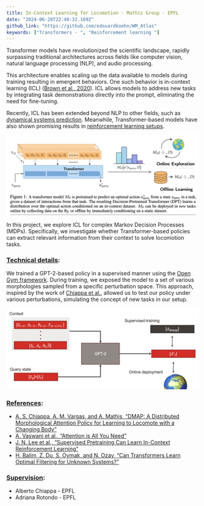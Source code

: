 ```yaml
---
title: In-Context Learning for Locomotion - Mathis Group - EPFL
date: "2024-06-28T22:40:32.169Z"  
github_link: "https://github.com/edouardkoehn/WM_Atlas"
keywords: ["Transformers - ", "Reinforcement learning "] 
---
```


Transformer models have revolutionized the scientific landscape, rapidly surpassing traditional architectures across fields like computer vision, natural language processing (NLP), and audio processing.

This architecture enables scaling up the data available to models during training resulting in emergent behaviors. One such behavior is in-context learning (ICL) ([Brown et al., 2020](https://arxiv.org/pdf/2005.14165)). ICL allows models to address new tasks by integrating task demonstrations directly into the prompt, eliminating the need for fine-tuning.

Recently, ICL has been extended beyond NLP to other fields, such as [dynamical systems prediction](https://arxiv.org/pdf/2308.08536). Meanwhile, Transformer-based models have also shown promising results in [reinforcement learning setups](https://arxiv.org/pdf/2106.01345).

![Alt text](img_0.png)

In this project, we explore ICL for complex Markov Decision Processes (MDPs). Specifically, we investigate whether Transformer-based policies can extract relevant information from their context to solve locomotion tasks.

### <ins>Technical details</ins>:
We trained a GPT-2-based policy in a supervised manner using the [Open Gym framework](https://www.gymlibrary.dev/index.html). During training, we exposed the model to a set of various morphologies sampled from a specific perturbation space. This approach, inspired by the work of [Chiappa et al.](https://arxiv.org/pdf/2209.14218), allowed us to test our policy under various perturbations, simulating the concept of new tasks in our setup.

![Alt text](img_3.png)

### <ins>References</ins>:
- [A. S. Chiappa, A. M. Vargas, and A. Mathis, “DMAP: A Distributed Morphological Attention Policy for Learning to Locomote with a Changing Body”](https://arxiv.org/pdf/2209.14218)
- [A. Vaswani et al., “Attention is All You Need”](https://arxiv.org/pdf/1706.03762)
- [J. N. Lee et al., “Supervised Pretraining Can Learn In-Context Reinforcement Learning”](http://arxiv.org/abs/2306.14892)
- [H. Balim, Z. Du, S. Oymak, and N. Ozay, “Can Transformers Learn Optimal Filtering for Unknown Systems?”](http://arxiv.org/abs/2308.08536)

### <ins>Supervision</ins>:
- Alberto Chiappa - EPFL
- Adriana Rotondo - EPFL
